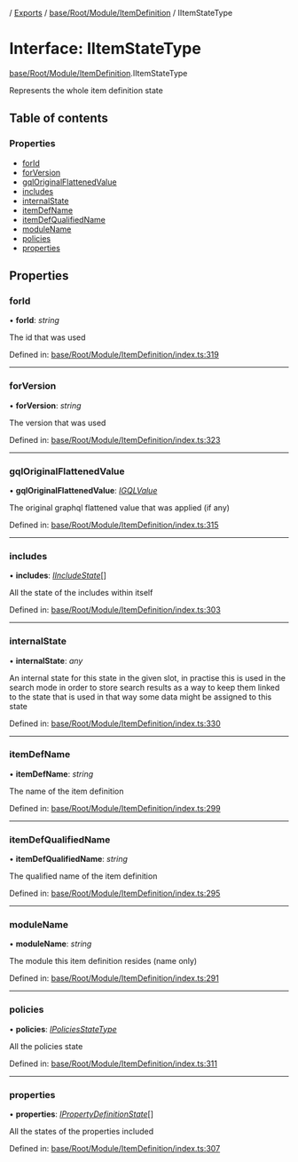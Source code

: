 [](../README.md) / [Exports](../modules.md) / [base/Root/Module/ItemDefinition](../modules/base_root_module_itemdefinition.md) / IItemStateType

# Interface: IItemStateType

[base/Root/Module/ItemDefinition](../modules/base_root_module_itemdefinition.md).IItemStateType

Represents the whole item definition state

## Table of contents

### Properties

- [forId](base_root_module_itemdefinition.iitemstatetype.md#forid)
- [forVersion](base_root_module_itemdefinition.iitemstatetype.md#forversion)
- [gqlOriginalFlattenedValue](base_root_module_itemdefinition.iitemstatetype.md#gqloriginalflattenedvalue)
- [includes](base_root_module_itemdefinition.iitemstatetype.md#includes)
- [internalState](base_root_module_itemdefinition.iitemstatetype.md#internalstate)
- [itemDefName](base_root_module_itemdefinition.iitemstatetype.md#itemdefname)
- [itemDefQualifiedName](base_root_module_itemdefinition.iitemstatetype.md#itemdefqualifiedname)
- [moduleName](base_root_module_itemdefinition.iitemstatetype.md#modulename)
- [policies](base_root_module_itemdefinition.iitemstatetype.md#policies)
- [properties](base_root_module_itemdefinition.iitemstatetype.md#properties)

## Properties

### forId

• **forId**: *string*

The id that was used

Defined in: [base/Root/Module/ItemDefinition/index.ts:319](https://github.com/onzag/itemize/blob/3efa2a4a/base/Root/Module/ItemDefinition/index.ts#L319)

___

### forVersion

• **forVersion**: *string*

The version that was used

Defined in: [base/Root/Module/ItemDefinition/index.ts:323](https://github.com/onzag/itemize/blob/3efa2a4a/base/Root/Module/ItemDefinition/index.ts#L323)

___

### gqlOriginalFlattenedValue

• **gqlOriginalFlattenedValue**: [*IGQLValue*](gql_querier.igqlvalue.md)

The original graphql flattened value that was applied (if any)

Defined in: [base/Root/Module/ItemDefinition/index.ts:315](https://github.com/onzag/itemize/blob/3efa2a4a/base/Root/Module/ItemDefinition/index.ts#L315)

___

### includes

• **includes**: [*IIncludeState*](base_root_module_itemdefinition_include.iincludestate.md)[]

All the state of the includes within itself

Defined in: [base/Root/Module/ItemDefinition/index.ts:303](https://github.com/onzag/itemize/blob/3efa2a4a/base/Root/Module/ItemDefinition/index.ts#L303)

___

### internalState

• **internalState**: *any*

An internal state for this state in the given slot, in practise
this is used in the search mode in order to store search results as a way
to keep them linked to the state that is used in that way some data
might be assigned to this state

Defined in: [base/Root/Module/ItemDefinition/index.ts:330](https://github.com/onzag/itemize/blob/3efa2a4a/base/Root/Module/ItemDefinition/index.ts#L330)

___

### itemDefName

• **itemDefName**: *string*

The name of the item definition

Defined in: [base/Root/Module/ItemDefinition/index.ts:299](https://github.com/onzag/itemize/blob/3efa2a4a/base/Root/Module/ItemDefinition/index.ts#L299)

___

### itemDefQualifiedName

• **itemDefQualifiedName**: *string*

The qualified name of the item definition

Defined in: [base/Root/Module/ItemDefinition/index.ts:295](https://github.com/onzag/itemize/blob/3efa2a4a/base/Root/Module/ItemDefinition/index.ts#L295)

___

### moduleName

• **moduleName**: *string*

The module this item definition resides (name only)

Defined in: [base/Root/Module/ItemDefinition/index.ts:291](https://github.com/onzag/itemize/blob/3efa2a4a/base/Root/Module/ItemDefinition/index.ts#L291)

___

### policies

• **policies**: [*IPoliciesStateType*](base_root_module_itemdefinition.ipoliciesstatetype.md)

All the policies state

Defined in: [base/Root/Module/ItemDefinition/index.ts:311](https://github.com/onzag/itemize/blob/3efa2a4a/base/Root/Module/ItemDefinition/index.ts#L311)

___

### properties

• **properties**: [*IPropertyDefinitionState*](base_root_module_itemdefinition_propertydefinition.ipropertydefinitionstate.md)[]

All the states of the properties included

Defined in: [base/Root/Module/ItemDefinition/index.ts:307](https://github.com/onzag/itemize/blob/3efa2a4a/base/Root/Module/ItemDefinition/index.ts#L307)
